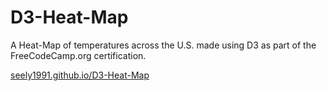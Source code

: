 # D3-Heat-Map

A Heat-Map of temperatures across the U.S. made using D3 as part of the FreeCodeCamp.org certification.

[seely1991.github.io/D3-Heat-Map](seely1991.github.io/D3-Heat-Map)
